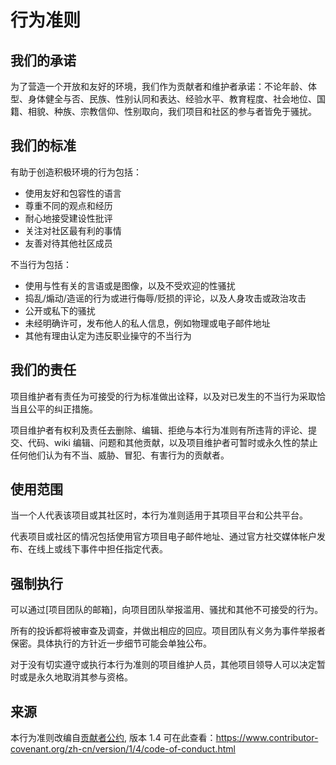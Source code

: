 # 行为准则

## 我们的承诺

为了营造一个开放和友好的环境，我们作为贡献者和维护者承诺：不论年龄、体型、身体健全与否、民族、性别认同和表达、经验水平、教育程度、社会地位、国籍、相貌、种族、宗教信仰、性别取向，我们项目和社区的参与者皆免于骚扰。

## 我们的标准

有助于创造积极环境的行为包括：

* 使用友好和包容性的语言
* 尊重不同的观点和经历
* 耐心地接受建设性批评
* 关注对社区最有利的事情
* 友善对待其他社区成员

不当行为包括：

* 使用与性有关的言语或是图像，以及不受欢迎的性骚扰
* 捣乱/煽动/造谣的行为或进行侮辱/贬损的评论，以及人身攻击或政治攻击
* 公开或私下的骚扰
* 未经明确许可，发布他人的私人信息，例如物理或电子邮件地址
* 其他有理由认定为违反职业操守的不当行为

## 我们的责任

项目维护者有责任为可接受的行为标准做出诠释，以及对已发生的不当行为采取恰当且公平的纠正措施。

项目维护者有权利及责任去删除、编辑、拒绝与本行为准则有所违背的评论、提交、代码、wiki 编辑、问题和其他贡献，以及项目维护者可暂时或永久性的禁止任何他们认为有不当、威胁、冒犯、有害行为的贡献者。

## 使用范围

当一个人代表该项目或其社区时，本行为准则适用于其项目平台和公共平台。

代表项目或社区的情况包括使用官方项目电子邮件地址、通过官方社交媒体帐户发布、在线上或线下事件中担任指定代表。

## 强制执行

可以通过[项目团队的邮箱]，向项目团队举报滥用、骚扰和其他不可接受的行为。

所有的投诉都将被审查及调查，并做出相应的回应。项目团队有义务为事件举报者保密。具体执行的方针近一步细节可能会单独公布。

对于没有切实遵守或执行本行为准则的项目维护人员，其他项目领导人可以决定暂时或是永久地取消其参与资格。

## 来源

本行为准则改编自[贡献者公约][homepage], 版本 1.4
可在此查看：https://www.contributor-covenant.org/zh-cn/version/1/4/code-of-conduct.html

[homepage]: https://www.contributor-covenant.org 